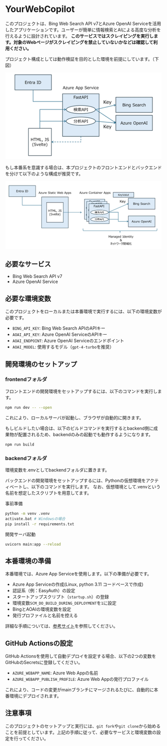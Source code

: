 # YourWebCopilot

このプロジェクトは、Bing Web Search API v7とAzure OpenAI Serviceを活用したアプリケーションです。ユーザーが簡単に情報検索とAIによる高度な分析を行えるように設計されています。
**このサービスではスクレイピングを実行します。対象のWebページがスクレイピングを禁止していないかなどは確認して利用ください。**

プロジェクト構成としては動作検証を目的とした環境を前提にしています。（下図）

![環境イメージ](asis.png)

もし本番系を意識する場合は、本プロジェクトのフロントエンドとバックエンドを分けて以下のような構成が推奨です。

![推奨環境イメージ](tobe.png)


## 必要なサービス

- Bing Web Search API v7
- Azure OpenAI Service

## 必要な環境変数

このプロジェクトをローカルまたは本番環境で実行するには、以下の環境変数が必要です。

- `BING_API_KEY`: Bing Web Search APIのAPIキー
- `AOAI_API_KEY`: Azure OpenAI ServiceのAPIキー
- `AOAI_ENDPOINT`: Azure OpenAI Serviceのエンドポイント
- `AOAI_MODEL`: 使用するモデル（`gpt-4-turbo`を推奨）

## 開発環境のセットアップ

### frontendフォルダ

フロントエンドの開発環境をセットアップするには、以下のコマンドを実行します。

```bash
npm run dev -- --open
```

これにより、ローカルサーバが起動し、ブラウザが自動的に開きます。

もしビルドしたい場合は、以下のビルドコマンドを実行するとbackend側に成果物が配置されるため、backendのみの起動でも動作するようになります。
```bash
npm run build
```

### backendフォルダ

環境変数を.envとしてbackendフォルダに置きます。

バックエンドの開発環境をセットアップするには、Pythonの仮想環境をアクティベートし、以下のコマンドを実行します。
なお、仮想環境として.venvという名前を想定したスクリプトを用意してます。

事前準備
```bash
python -m venv .venv
activate.bat # Windowsの場合
pip install -r requirements.txt
```

開発サーバ起動
```bash
uvicorn main:app --reload
```

## 本番環境の準備

本番環境では、Azure App Serviceを使用します。以下の準備が必要です。

- Azure App Serviceの作成(Linux, python 3.11 コードベースで作成)
- 認証系（例：EasyAuth）の設定
- スタートアップスクリプト（`startup.sh`）の登録
- 環境変数`SCM_DO_BUILD_DURING_DEPLOYMENT`を`1`に設定
- BingとAOAIの環境変数を設定
- 発行プロファイルと名前を控える

詳細な手順については、[参考サイト](https://qiita.com/shyamagu/items/4fca59e47ae74b1ebaff)を参照してください。

## GitHub Actionsの設定

GitHub Actionsを使用して自動デプロイを設定する場合、以下の2つの変数をGitHubのSecretsに登録してください。

- `AZURE_WEBAPP_NAME`: Azure Web Appの名前
- `AZURE_WEBAPP_PUBLISH_PROFILE`: Azure Web Appの発行プロファイル

これにより、コードの変更がmainブランチにマージされるたびに、自動的に本番環境にデプロイされます。

## 注意事項

このプロジェクトのセットアップと実行には、`git fork`や`git clone`から始めることを前提としています。上記の手順に従って、必要なサービスと環境変数の設定を行ってください。